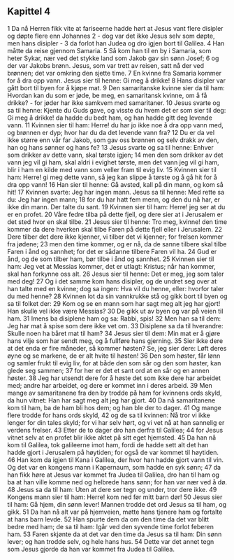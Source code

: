 ## Kapittel 4

1 Da nå Herren fikk vite at fariseerne hadde hørt at Jesus vant flere disipler og døpte flere enn Johannes
2 - dog var det ikke Jesus selv som døpte, men hans disipler -
3 da forlot han Judea og dro igjen bort til Galilea.
4 Han måtte da reise gjennom Samaria.
5 Så kom han til en by i Samaria, som heter Sykar, nær ved det stykke land som Jakob gav sin sønn Josef;
6 og der var Jakobs brønn. Jesus, som var trett av reisen, satt nå der ved brønnen; det var omkring den sjette time.
7 En kvinne fra Samaria kommer for å dra opp vann. Jesus sier til henne: Gi meg å drikke!
8 Hans disipler var gått bort til byen for å kjøpe mat.
9 Den samaritanske kvinne sier da til ham: Hvordan kan du som er jøde, be meg, en samaritansk kvinne, om å få drikke? - for jøder har ikke samkvem med samaritaner.
10 Jesus svarte og sa til henne: Kjente du Guds gave, og visste du hvem det er som sier til deg: Gi meg å drikke! da hadde du bedt ham, og han hadde gitt deg levende vann.
11 Kvinnen sier til ham: Herre! du har jo ikke noe å dra opp vann med, og brønnen er dyp; hvor har du da det levende vann fra?
12 Du er da vel ikke større enn vår far Jakob, som gav oss brønnen og selv drakk av den, han og hans sønner og hans fe?
13 Jesus svarte og sa til henne: Enhver som drikker av dette vann, skal tørste igjen;
14 men den som drikker av det vann jeg vil gi ham, skal aldri i evighet tørste, men det vann jeg vil gi ham, blir i ham en kilde med vann som veller fram til evig liv.
15 Kvinnen sier til ham: Herre! gi meg dette vann, så jeg kan slippe å tørste og å gå hit for å dra opp vann!
16 Han sier til henne: Gå avsted, kall på din mann, og kom så hit!
17 Kvinnen svarte: Jeg har ingen mann. Jesus sa til henne: Med rette sa du: Jeg har ingen mann;
18 for du har hatt fem menn, og den du nå har, er ikke din mann. Der talte du sant.
19 Kvinnen sier til ham: Herre! jeg ser at du er en profet.
20 Våre fedre tilba på dette fjell, og dere sier at i Jerusalem er det sted hvor en skal tilbe.
21 Jesus sier til henne: Tro meg, kvinne! den time kommer da dere hverken skal tilbe Faren på dette fjell eller i Jerusalem.
22 Dere tilber det dere ikke kjenner, vi tilber det vi kjenner; for frelsen kommer fra jødene;
23 men den time kommer, og er nå, da de sanne tilbere skal tilbe Faren i ånd og sannhet; for det er sådanne tilbere Faren vil ha.
24 Gud er ånd, og de som tilber ham, bør tilbe i ånd og sannhet.
25 Kvinnen sier til ham: Jeg vet at Messias kommer, det er utlagt: Kristus; når han kommer, skal han forkynne oss alt.
26 Jesus sier til henne: Det er meg, jeg som taler med deg!
27 Og i det samme kom hans disipler, og de undret seg over at han talte med en kvinne; dog sa ingen: Hva vil du henne, eller: hvorfor taler du med henne?
28 Kvinnen lot da sin vannkrukke stå og gikk bort til byen og sa til folket der:
29 Kom og se en mann som har sagt meg alt jeg har gjort! Han skulle vel ikke være Messias?
30 De gikk ut av byen og var på veien til ham.
31 Imens ba disiplene ham og sa: Rabbi, spis!
32 Men han sa til dem: Jeg har mat å spise som dere ikke vet om.
33 Disiplene sa da til hverandre: Skulle noen ha båret mat til ham?
34 Jesus sier til dem: Min mat er å gjøre hans vilje som har sendt meg, og å fullføre hans gjerning.
35 Sier ikke dere at det enda er fire måneder, så kommer høsten? Se, jeg sier dere: Løft deres øyne og se markene, de er alt hvite til høsten!
36 Den som høster, får lønn og samler frukt til evig liv, for at både den som sår og den som høster, kan glede seg sammen;
37 for her er det et sant ord at en sår og en annen høster.
38 Jeg har utsendt dere for å høste det som ikke dere har arbeidet med; andre har arbeidet, og dere er kommet inn i deres arbeid.
39 Men mange av samaritanene fra den by trodde på ham for kvinnens ords skyld, da hun vitnet: Han har sagt meg alt jeg har gjort.
40 Da nå samaritanene kom til ham, ba de ham bli hos dem; og han ble der to dager.
41 Og mange flere trodde for hans ords skyld,
42 og de sa til kvinnen: Nå tror vi ikke lenger for din tales skyld; for vi har selv hørt, og vi vet nå at han sannelig er verdens frelser.
43 Etter de to dager dro han derfra til Galilea;
44 for Jesus vitnet selv at en profet blir ikke aktet på sitt eget hjemsted.
45 Da han nå kom til Galilea, tok galileerne imot ham, fordi de hadde sett alt det han hadde gjort i Jerusalem på høytiden; for også de var kommet til høytiden.
46 Han kom da igjen til Kana i Galilea, der hvor han hadde gjort vann til vin. Og det var en kongens mann i Kapernaum, som hadde en syk sønn;
47 da han fikk høre at Jesus var kommet fra Judea til Galilea, dro han til ham og ba at han ville komme ned og helbrede hans sønn; for han var nær ved å dø.
48 Jesus sa da til ham: Uten at dere ser tegn og under, tror dere ikke.
49 Kongens mann sier til ham: Herre! kom ned før mitt barn dør!
50 Jesus sier til ham: Gå hjem, din sønn lever! Mannen trodde det ord Jesus sa til ham, og gikk.
51 Da han nå alt var på hjemveien, møtte hans tjenere ham og fortalte at hans barn levde.
52 Han spurte dem da om den time da det var blitt bedre med ham; de sa til ham: Igår ved den syvende time forlot feberen ham.
53 Faren skjønte da at det var den time da Jesus sa til ham: Din sønn lever; og han trodde selv, og hele hans hus.
54 Dette var det annet tegn som Jesus gjorde da han var kommet fra Judea til Galilea.
